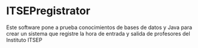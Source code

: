 # ITSEPregistrator
Este software pone a prueba conocimientos de bases de datos y Java para crear un sistema que registre la hora de entrada y salida de profesores del Instituto ITSEP
